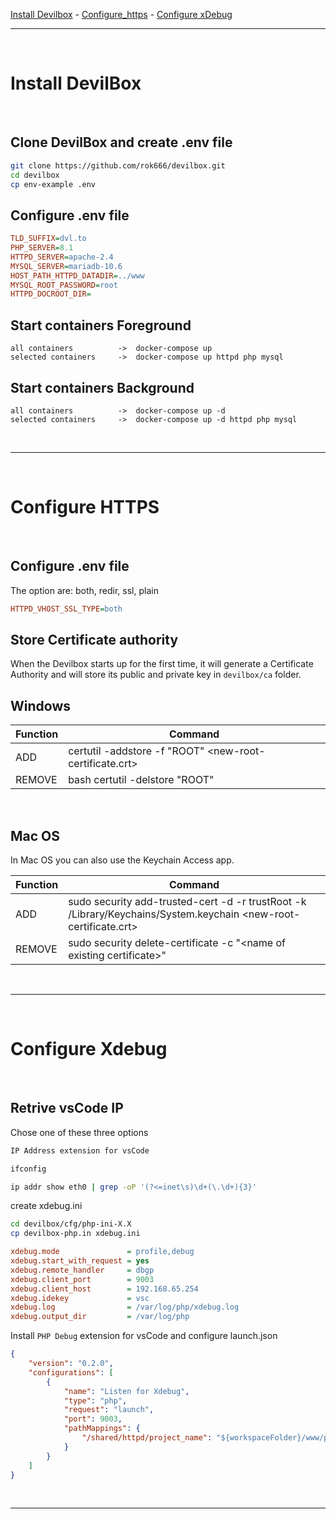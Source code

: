 

[Install Devilbox](#install-devilbox) - [Configure_https](#configure-https) - [Configure xDebug](#configure-debug)<br>

---

<br>

<h1 id="install-devilbox">Install DevilBox</h1>

<br>

<h2>Clone DevilBox and create .env file</h2>

```bash
git clone https://github.com/rok666/devilbox.git
cd devilbox
cp env-example .env
```

<h2>Configure .env file</h2>

```ini
TLD_SUFFIX=dvl.to
PHP_SERVER=8.1
HTTPD_SERVER=apache-2.4
MYSQL_SERVER=mariadb-10.6
HOST_PATH_HTTPD_DATADIR=../www
MYSQL_ROOT_PASSWORD=root
HTTPD_DOCROOT_DIR=
```

<h2>Start containers Foreground</h2>

```
all containers          ->  docker-compose up
selected containers     ->  docker-compose up httpd php mysql
```

<h2>Start containers Background</h2>

```
all containers          ->  docker-compose up -d
selected containers     ->  docker-compose up -d httpd php mysql
```

<br>

---

<br>

<h1 id="configure-https">Configure HTTPS</h1>

<br>

<h2>Configure .env file</h2>

The option are: both, redir, ssl, plain

```ini
HTTPD_VHOST_SSL_TYPE=both
```

<h2>Store Certificate authority</h2>

When the Devilbox starts up for the first time, it will generate a Certificate Authority  and will store its public and private key in `devilbox/ca` folder.

<h2>Windows</h2>

| Function | Command |
| --- | --- |
| ADD | certutil -addstore -f "ROOT" <new-root-certificate.crt> |
| REMOVE | bash certutil -delstore "ROOT" <serial-number-hex> |

<br>

<h2>Mac OS</h2>

In Mac OS you can also use the Keychain Access app.

| Function | Command |
| --- | --- |
| ADD | sudo security add-trusted-cert -d -r trustRoot -k /Library/Keychains/System.keychain <new-root-certificate.crt> |
| REMOVE | sudo security delete-certificate -c "\<name of existing certificate\>" |

<br>

---

<br>

<h1 id="configure-xdebug">Configure Xdebug</h1>

<br>

<h2>Retrive vsCode IP</h2>

Chose one of these three options

```bash
IP Address extension for vsCode
```

```bash
ifconfig
```

```bash
ip addr show eth0 | grep -oP '(?<=inet\s)\d+(\.\d+){3}'
```

create xdebug.ini

```bash
cd devilbox/cfg/php-ini-X.X
cp devilbox-php.in xdebug.ini
```

```ini
xdebug.mode               = profile,debug
xdebug.start_with_request = yes
xdebug.remote_handler     = dbgp
xdebug.client_port        = 9003
xdebug.client_host        = 192.168.65.254
xdebug.idekey             = vsc
xdebug.log                = /var/log/php/xdebug.log
xdebug.output_dir         = /var/log/php
```

Install `PHP Debug` extension for vsCode and configure launch.json

```json
{
    "version": "0.2.0",
    "configurations": [
        {
            "name": "Listen for Xdebug",
            "type": "php",
            "request": "launch",
            "port": 9003,
            "pathMappings": {
                "/shared/httpd/project_name": "${workspaceFolder}/www/project_name"
            }
        }
    ]
}
```

<br>

---

<br>

<h1></h1>


